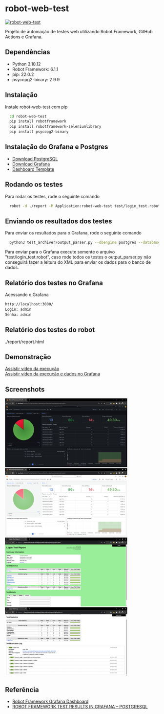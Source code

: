# robot-web-test
[![robot-web-test](https://github.com/rlhorochovec/robot-web-test/actions/workflows/ci.yml/badge.svg)](https://github.com/rlhorochovec/robot-web-test/actions/workflows/ci.yml)

Projeto de automação de testes web utilizando Robot Framework, GitHub Actions e Grafana.

## Dependências
- Python 3.10.12
- Robot Framework: 6.1.1
- pip: 22.0.2
- psycopg2-binary: 2.9.9

## Instalação
Instale robot-web-test com pip

```bash
  cd robot-web-test
  pip install robotframework
  pip install robotframework-seleniumlibrary
  pip install psycopg2-binary
```
## Instalação do Grafana e Postgres
- [Download PostgreSQL](https://www.enterprisedb.com/downloads/postgres-postgresql-downloads)
- [Download Grafana](https://grafana.com/grafana/download?platform=linux)
- [Dashboard Template](https://grafana.com/api/dashboards/11541/revisions/1/download)

## Rodando os testes
Para rodar os testes, rode o seguinte comando

```bash
  robot -d ./report -M Application:robot-web-test test/login_test.robot
```

## Enviando os resultados dos testes
Para enviar os resultados para o Grafana, rode o seguinte comando

```bash
  python3 test_archiver/output_parser.py --dbengine postgres --database robot_results --host localhost --user postgres --pw admin --port 5432 --metadata Application:robot-web-test report/output.xml
```
Para enviar para o Grafana execute somente o arquivo "test/login_test.robot", caso rode todos os testes o output_parser.py não conseguirá fazer a leitura do XML para enviar os dados para o banco de dados.

## Relatório dos testes no Grafana
Acessando o Grafana
```bash
http://localhost:3000/
Login: admin
Senha: admin
```

## Relatório dos testes do robot
./report/report.html

## Demonstração
[Assistir vídeo da execução](https://youtu.be/Okg_H1dS9pU)<br />
[Assistir vídeo da execução e dados no Grafana](https://youtu.be/MwuQRMd4wBk)

## Screenshots
<img src="https://github.com/rlhorochovec/robot-web-test/blob/develop/Screenshots/grafana_dark.png" width="400" /> <img src="https://github.com/rlhorochovec/robot-web-test/blob/develop/Screenshots/grafana_light.png" width="400" /><br />
<img src="https://github.com/rlhorochovec/robot-web-test/blob/develop/Screenshots/report.png" width="400" /> <img src="https://github.com/rlhorochovec/robot-web-test/blob/develop/Screenshots/log.png" width="400" />

## Referência

 - [Robot Framework Grafana Dashboard](https://grafana.com/grafana/dashboards/11541-robot-framework-grafana-dashboard-part-1/)
 - [ROBOT FRAMEWORK TEST RESULTS IN GRAFANA – POSTGRESQL](https://cognitiveqe.com/robot-framework-test-results-in-grafana-postgresql/)